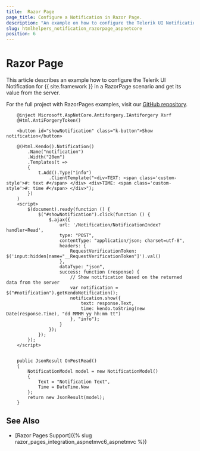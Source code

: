 ```yaml
---
title:  Razor Page
page_title: Configure a Notification in Razor Page.
description: "An example on how to configure the Telerik UI Notification component for {{ site.framework }} in a Razor Page."
slug: htmlhelpers_notification_razorpage_aspnetcore
position: 6
---
```


# Razor Page

This article describes an example how to configure the Telerik UI Notification for {{ site.framework }} in a RazorPage scenario and get its value from the server.

For the full project with RazorPages examples, visit our [GitHub repository](https://github.com/telerik/ui-for-aspnet-core-examples/tree/master/Telerik.Examples.RazorPages).

```tab-HtmlHelper(csthml)        
	@inject Microsoft.AspNetCore.Antiforgery.IAntiforgery Xsrf
	@Html.AntiForgeryToken()	
	
	<button id="showNotification" class="k-button">Show notification</button>
	
	@(Html.Kendo().Notification()
		.Name("notification")
		.Width("20em")
		.Templates(t =>
		{
			t.Add().Type("info")
				.ClientTemplate("<div>TEXT: <span class='custom-style'>#: text #</span> </div> <div>TIME: <span class='custom-style'>#: time #</span> </div>");
		})
	)
	<script>
		$(document).ready(function () {
			$("#showNotification").click(function () {
				$.ajax({
					url: '/Notification/NotificationIndex?handler=Read',
					type: "POST",
					contentType: "application/json; charset=utf-8",
					headers: {
						RequestVerificationToken: $('input:hidden[name="__RequestVerificationToken"]').val()
					},
					dataType: "json",
					success: function (response) {
						// Show notification based on the returned data from the server                    
						var notification = $("#notification").getKendoNotification();
						notification.show({
							text: response.Text,
							time: kendo.toString(new Date(response.Time), "dd MMMM yy hh:mm tt")
						}, "info");
					}
				});
			});
		});
	</script>
```
```tab-PageModel(cshtml.cs)      
	
	public JsonResult OnPostRead()
    {
        NotificationModel model = new NotificationModel()
        {
            Text = "Notification Text",
            Time = DateTime.Now
        };
        return new JsonResult(model);
    }
```

## See Also

* [Razor Pages Support]({% slug razor_pages_integration_aspnetmvc6_aspnetmvc %})

